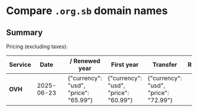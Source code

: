 # Compare `.org.sb` domain names

## Summary

Pricing (excluding taxes):

| Service | Date |  | / Renewed year | First year | Transfer | Restoration |
|--|--|--|--|--|--|--|
| **OVH** | 2025-06-23 |  | {"currency": "usd", "price": "65.99"} | {"currency": "usd", "price": "60.99"} | {"currency": "usd", "price": "72.99"} |  |
